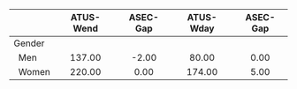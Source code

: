 
|                      |    ATUS-Wend |     ASEC-Gap |    ATUS-Wday |     ASEC-Gap |
| -------------------- | :----------: | :----------: | :----------: | :----------: |
| Gender               |              |              |              |              |
| &nbsp;&nbsp;Men      |       137.00 |        -2.00 |        80.00 |         0.00 |
| &nbsp;&nbsp;Women    |       220.00 |         0.00 |       174.00 |         5.00 |

